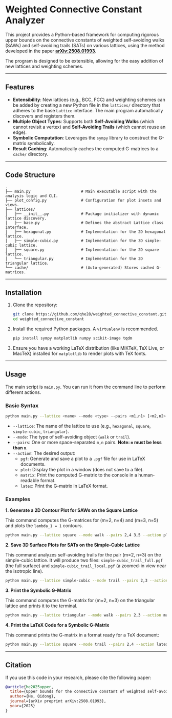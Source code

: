 # Weighted Connective Constant Analyzer

This project provides a Python-based framework for computing rigorous upper bounds on the connective constants of weighted self-avoiding walks (SAWs) and self-avoiding trails (SATs) on various lattices, using the method developed in the paper **[arXiv:2508.01993](https://arxiv.org/abs/2508.01993)**.

The program is designed to be extensible, allowing for the easy addition of new lattices and weighting schemes.

-----

## Features

  - **Extensibility**: New lattices (e.g., BCC, FCC) and weighting schemes can be added by creating a new Python file in the `lattices/` directory that adheres to the base `Lattice` interface. The main program automatically discovers and registers them.
  - **Multiple Object Types**: Supports both **Self-Avoiding Walks** (which cannot revisit a vertex) and **Self-Avoiding Trails** (which cannot reuse an edge).
  - **Symbolic Computation**: Leverages the `sympy` library to construct the G-matrix symbolically.
  - **Result Caching**: Automatically caches the computed G-matrices to a `cache/` directory.

-----

## Code Structure

```
.
├── main.py                      # Main executable script with the analysis logic and CLI.
├── plot_config.py               # Configuration for plot insets and views.
├── lattices/
│   ├── __init__.py              # Package initializer with dynamic lattice discovery.
│   ├── base.py                  # Defines the abstract Lattice class interface.
│   ├── hexagonal.py             # Implementation for the 2D hexagonal lattice.
│   ├── simple-cubic.py          # Implementation for the 3D simple-cubic lattice.
│   ├── square.py                # Implementation for the 2D square lattice.
│   └── triangular.py            # Implementation for the 2D triangular lattice.
└── cache/                       # (Auto-generated) Stores cached G-matrices.
```

-----

## Installation

1.  Clone the repository:

    ```bash
    git clone https://github.com/qhe28/weighted_connective_constant.git
    cd weighted_connective_constant
    ```

2.  Install the required Python packages. A `virtualenv` is recommended.

    ```bash
    pip install sympy matplotlib numpy scikit-image tqdm
    ```

3.  Ensure you have a working LaTeX distribution (like MiKTeX, TeX Live, or MacTeX) installed for `matplotlib` to render plots with TeX fonts.

-----

## Usage

The main script is `main.py`. You can run it from the command line to perform different actions.

### Basic Syntax

```bash
python main.py --lattice <name> --mode <type> --pairs <m1,n1> [<m2,n2> ...] --action <action>
```

  - `--lattice`: The name of the lattice to use (e.g., `hexagonal`, `square`, `simple-cubic`, `triangular`).
  - `--mode`: The type of self-avoiding object (`walk` or `trail`).
  - `--pairs`: One or more space-separated `m,n` pairs. **Note: `m` must be less than `n`**.
  - `--action`: The desired output:
      - `pgf`: Generate and save a plot to a `.pgf` file for use in LaTeX documents.
      - `plot`: Display the plot in a window (does not save to a file).
      - `matrix`: Print the computed G-matrix to the console in a human-readable format.
      - `latex`: Print the G-matrix in LaTeX format.

### Examples

**1. Generate a 2D Contour Plot for SAWs on the Square Lattice**

This command computes the G-matrices for (m=2, n=4) and (m=3, n=5) and plots the `lambda_1 = 1` contours.

```bash
python main.py --lattice square --mode walk --pairs 2,4 3,5 --action plot
```

**2. Save 3D Surface Plots for SATs on the Simple-Cubic Lattice**

This command analyzes self-avoiding trails for the pair (m=2, n=3) on the simple-cubic lattice. It will produce two files: `simple-cubic_trail_full.pgf` (the full surface) and `simple-cubic_trail_local.pgf` (a zoomed-in view near the isotropic line).

```bash
python main.py --lattice simple-cubic --mode trail --pairs 2,3 --action pgf
```

**3. Print the Symbolic G-Matrix**

This command computes the G-matrix for (m=2, n=3) on the triangular lattice and prints it to the terminal.

```bash
python main.py --lattice triangular --mode walk --pairs 2,3 --action matrix
```

**4. Print the LaTeX Code for a Symbolic G-Matrix**

This command prints the G-matrix in a format ready for a TeX document:

```bash
python main.py --lattice square --mode trail --pairs 2,4 --action latex
```

---

## Citation

If you use this code in your research, please cite the following paper:

```bibtex
@article{he2025upper,
  title={Upper bounds for the connective constant of weighted self-avoiding walks},
  author={He, Qidong},
  journal={arXiv preprint arXiv:2508.01993},
  year={2025}
}
```
